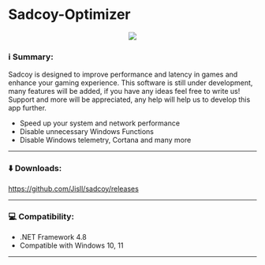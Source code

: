 # Sadcoy-Optimizer
<p align="center">
		<img src="https://cdn.discordapp.com/attachments/927291995947413515/992529939897274498/Screenshot_1.png">
	</a>
</p> 

### ℹ️ Summary: ###

Sadcoy is designed to improve performance and latency in games and enhance your gaming experience.
This software is still under development, many features will be added, if you have any ideas feel free to write us! Support and more will be appreciated, any help will help us to develop this app further.

* Speed up your system and network performance
* Disable unnecessary Windows Functions
* Disable Windows telemetry, Cortana and many more

<hr>

### ⬇️ Downloads: ###
https://github.com/Jisll/sadcoy/releases

<hr>

### 💻 Compatibility: ###

* .NET Framework 4.8
* Compatible with Windows 10, 11

<hr>
